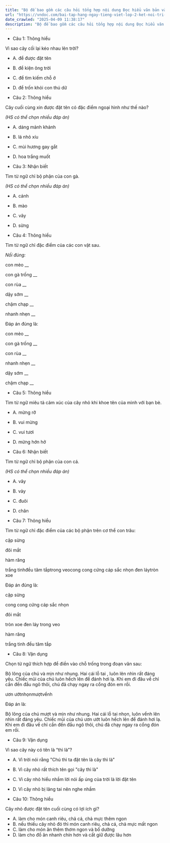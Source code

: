 ```yaml
---
title: "Bộ đề bao gồm các câu hỏi tổng hợp nội dung Đọc hiểu văn bản và Luyện từ và câu được học ở Tuần 24 trong chương trình Tiếng Việt lớp 2 Tập 2 Kết nối tri thức."
url: "https://vndoc.com/bai-tap-hang-ngay-tieng-viet-lop-2-ket-noi-tri-thuc-tuan-24-thu-3-336734"
date_crawled: "2025-04-09 11:38:17"
description: "Bộ đề bao gồm các câu hỏi tổng hợp nội dung Đọc hiểu văn bản và Luyện từ và câu được học ở Tuần 24 trong chương trình Tiếng Việt lớp 2 Tập 2 Kết nối tri thức."
---
```


* Câu 1:  Thông hiểu

Vì sao cây cối lại kéo nhau lên trời?

  * A. để được đặt tên 
  * B. để kiện ông trời 
  * C. để tìm kiếm chỗ ở 
  * D. để trốn khỏi con thú dữ 



* Câu 2:  Thông hiểu

Cây cuối cùng xin được đặt tên có đặc điểm ngoại hình như thế nào?

_(HS có thể chọn nhiều đáp án)_

  * A. dáng mảnh khảnh 
  * B. lá nhỏ xíu 
  * C. mùi hương gay gắt 
  * D. hoa trắng muốt 



* Câu 3:  Nhận biết

Tìm từ ngữ chỉ bộ phận của con gà.

_(HS có thể chọn nhiều đáp án)_

  * A. cánh 
  * B. mào 
  * C. vây 
  * D. sừng 



* Câu 4:  Thông hiểu

Tìm từ ngữ chỉ đặc điểm của các con vật sau.

_Nối đúng:_

con mèo  __

con gà trống __

con rùa __

dậy sớm __

chậm chạp __

nhanh nhẹn __

Đáp án đúng là:

con mèo __

con gà trống __

con rùa __

nhanh nhẹn __

dậy sớm __

chậm chạp __

* Câu 5: Thông hiểu

Tìm từ ngữ miêu tả cảm xúc của cây nhỏ khi khoe tên của mình với bạn bè.

  * A. mừng rỡ 
  * B. vui mừng 
  * C. vui tươi 
  * D. mừng hớn hở 



* Câu 6:  Nhận biết

Tìm từ ngữ chỉ bộ phận của con cá.

_(HS có thể chọn nhiều đáp án)_

  * A. vây 
  * B. vảy 
  * C. đuôi 
  * D. chân 



* Câu 7:  Thông hiểu

Tìm từ ngữ chỉ đặc điểm của các bộ phận trên cơ thể con trâu:

cặp sừng

đôi mắt

hàm răng

trắng tinhđều tăm tắptrong veocong cong cứng cáp sắc nhọn đen láytròn xoe

Đáp án đúng là:

cặp sừng

cong cong cứng cáp sắc nhọn

đôi mắt

tròn xoe đen láy trong veo

hàm răng

trắng tinh đều tăm tắp

* Câu 8:  Vận dụng

Chọn từ ngữ thích hợp để điền vào chỗ trống trong đoạn văn sau:

Bộ lông của chú  và mịn như nhung. Hai cái lỗ tai , luôn  lên nhìn rất đáng yêu. Chiếc mũi của chú  luôn hếch lên để đánh hơi lạ. Khi em đi đâu về chỉ cần đến đầu ngõ thôi, chú đã chạy ngay ra cổng đón em rồi.

ươn ướtnhọnmượtvểnh

Đáp án là:

Bộ lông của chú mượt và mịn như nhung. Hai cái lỗ tai nhọn, luôn vểnh lên nhìn rất đáng yêu. Chiếc mũi của chú ươn ướt luôn hếch lên để đánh hơi lạ. Khi em đi đâu về chỉ cần đến đầu ngõ thôi, chú đã chạy ngay ra cổng đón em rồi.

* Câu 9:  Vận dụng

Vì sao cây này có tên là “thì là”?

  * A. Vì trời nói rằng "Chú thì ta đặt tên là cây thì là" 
  * B. Vì cây nhỏ rất thích tên gọi "cây thì là" 
  * C. Vì cây nhỏ hiểu nhầm lời nói ấp úng của trời là lời đặt tên 
  * D. Vì cây nhỏ bị lãng tai nên nghe nhầm 



* Câu 10:  Thông hiểu

Cây nhỏ được đặt tên cuối cùng có lợi ích gì?

  * A. làm cho món canh riêu, chả cá, chả mực thêm ngon 
  * B. nếu thiếu cây nhỏ đó thì món canh riêu, chả cá, chả mực mất ngon 
  * C. làm cho món ăn thêm thơm ngon và bổ dưỡng 
  * D. làm cho đồ ăn nhanh chín hơn và cất giữ được lâu hơn 


